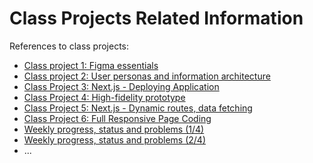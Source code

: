 # Class Projects Related Information

References to class projects:

- [Class project 1: Figma essentials](/class-projects/class-project-1/)
- [Class project 2: User personas and information architecture](/class-projects/class-project-2/)
- [Class Project 3: Next.js - Deploying Application](/class-projects/class-project-3/)
- [Class Project 4: High-fidelity prototype](/class-projects/class-project-4/)
- [Class Project 5: Next.js - Dynamic routes, data fetching](/class-projects/class-project-5/)
- [Class Project 6: Full Responsive Page Coding](/class-projects/class-project-6/)
- [Weekly progress, status and problems (1/4)](/class-projects/Weekly-progress,status-and-problems-(1of4)/)
- [Weekly progress, status and problems (2/4)](/class-projects/Weekly-progress,status-and-problems-(2of4)/)
- ...
